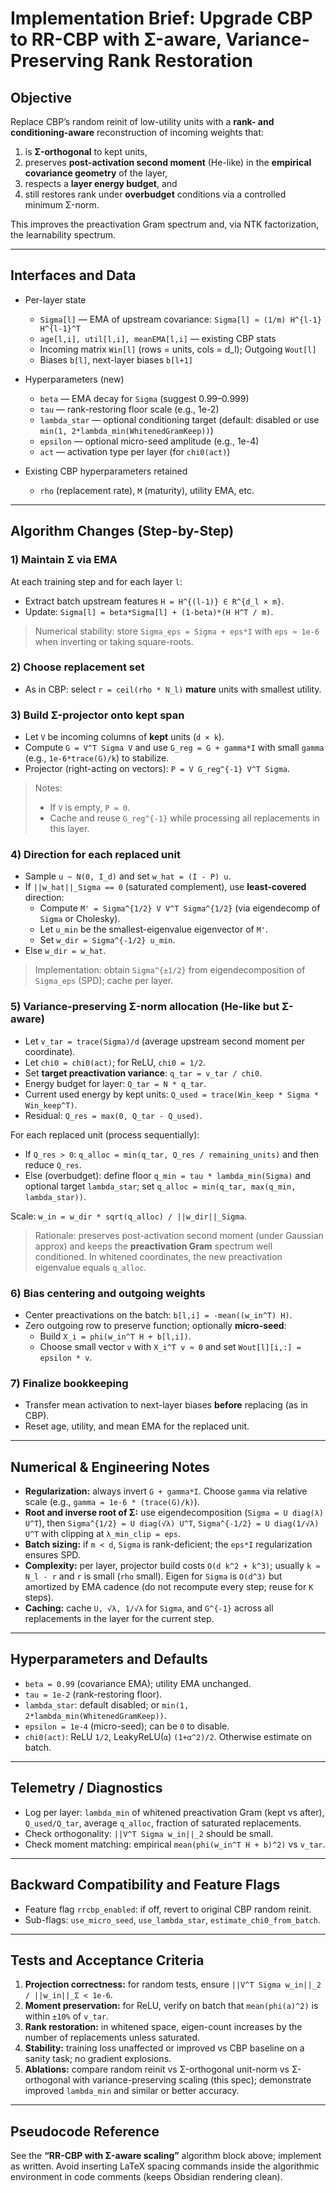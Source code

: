 # Implementation Brief: Upgrade CBP to RR-CBP with Σ-aware, Variance-Preserving Rank Restoration

## Objective
Replace CBP’s random reinit of low-utility units with a **rank- and conditioning-aware** reconstruction of incoming weights that:
1) is **Σ-orthogonal** to kept units,
2) preserves **post-activation second moment** (He-like) in the **empirical covariance geometry** of the layer,
3) respects a **layer energy budget**, and
4) still restores rank under **overbudget** conditions via a controlled minimum Σ-norm.

This improves the preactivation Gram spectrum and, via NTK factorization, the learnability spectrum.

---

## Interfaces and Data

- Per-layer state
  - `Sigma[l]` — EMA of upstream covariance: `Sigma[l] ≈ (1/m) H^{l-1} H^{l-1}^T`
  - `age[l,i], util[l,i], meanEMA[l,i]` — existing CBP stats
  - Incoming matrix `Win[l]` (rows = units, cols = d_l); Outgoing `Wout[l]`
  - Biases `b[l]`, next-layer biases `b[l+1]`

- Hyperparameters (new)
  - `beta` — EMA decay for `Sigma` (suggest 0.99–0.999)
  - `tau` — rank-restoring floor scale (e.g., 1e-2)
  - `lambda_star` — optional conditioning target (default: disabled or use `min(1, 2*lambda_min(WhitenedGramKeep))`)
  - `epsilon` — optional micro-seed amplitude (e.g., 1e-4)
  - `act` — activation type per layer (for `chi0(act)`)

- Existing CBP hyperparameters retained
  - `rho` (replacement rate), `M` (maturity), utility EMA, etc.

---

## Algorithm Changes (Step-by-Step)

### 1) Maintain Σ via EMA
At each training step and for each layer `l`:
- Extract batch upstream features `H = H^{(l-1)} ∈ R^{d_l × m}`.
- Update: `Sigma[l] = beta*Sigma[l] + (1-beta)*(H H^T / m)`.

> Numerical stability: store `Sigma_eps = Sigma + eps*I` with `eps ≈ 1e-6` when inverting or taking square-roots.

### 2) Choose replacement set
- As in CBP: select `r = ceil(rho * N_l)` **mature** units with smallest utility.

### 3) Build Σ-projector onto kept span
- Let `V` be incoming columns of **kept** units (`d × k`).
- Compute `G = V^T Sigma V` and use `G_reg = G + gamma*I` with small `gamma` (e.g., `1e-6*trace(G)/k`) to stabilize.
- Projector (right-acting on vectors): `P = V G_reg^{-1} V^T Sigma`.

> Notes:
> - If `V` is empty, `P = 0`.
> - Cache and reuse `G_reg^{-1}` while processing all replacements in this layer.

### 4) Direction for each replaced unit
- Sample `u ~ N(0, I_d)` and set `w_hat = (I - P) u`.
- If `||w_hat||_Sigma == 0` (saturated complement), use **least-covered** direction:
  - Compute `M' = Sigma^{1/2} V V^T Sigma^{1/2}` (via eigendecomp of `Sigma` or Cholesky).
  - Let `u_min` be the smallest-eigenvalue eigenvector of `M'`.
  - Set `w_dir = Sigma^{-1/2} u_min`.
- Else `w_dir = w_hat`.

> Implementation: obtain `Sigma^{±1/2}` from eigendecomposition of `Sigma_eps` (SPD); cache per layer.

### 5) Variance-preserving Σ-norm allocation (He-like but Σ-aware)
- Let `v_tar = trace(Sigma)/d` (average upstream second moment per coordinate).
- Let `chi0 = chi0(act)`; for ReLU, `chi0 = 1/2`.
- Set **target preactivation variance**: `q_tar = v_tar / chi0`.
- Energy budget for layer: `Q_tar = N * q_tar`.
- Current used energy by kept units: `Q_used = trace(Win_keep * Sigma * Win_keep^T)`.
- Residual: `Q_res = max(0, Q_tar - Q_used)`.

For each replaced unit (process sequentially):
- If `Q_res > 0`: `q_alloc = min(q_tar, Q_res / remaining_units)` and then reduce `Q_res`.
- Else (overbudget): define floor `q_min = tau * lambda_min(Sigma)` and optional target `lambda_star`; set `q_alloc = min(q_tar, max(q_min, lambda_star))`.

Scale: `w_in = w_dir * sqrt(q_alloc) / ||w_dir||_Sigma`.

> Rationale: preserves post-activation second moment (under Gaussian approx) and keeps the **preactivation Gram** spectrum well conditioned. In whitened coordinates, the new preactivation eigenvalue equals `q_alloc`.

### 6) Bias centering and outgoing weights
- Center preactivations on the batch: `b[l,i] = -mean((w_in^T) H)`.
- Zero outgoing row to preserve function; optionally **micro-seed**:
  - Build `X_i = phi(w_in^T H + b[l,i])`.
  - Choose small vector `v` with `X_i^T v ≈ 0` and set `Wout[l][i,:] = epsilon * v`.

### 7) Finalize bookkeeping
- Transfer mean activation to next-layer biases **before** replacing (as in CBP).
- Reset age, utility, and mean EMA for the replaced unit.

---

## Numerical & Engineering Notes

- **Regularization:** always invert `G + gamma*I`. Choose `gamma` via relative scale (e.g., `gamma = 1e-6 * (trace(G)/k)`).
- **Root and inverse root of Σ:** use eigendecomposition (`Sigma = U diag(λ) U^T`), then `Sigma^{1/2} = U diag(√λ) U^T`, `Sigma^{-1/2} = U diag(1/√λ) U^T` with clipping at `λ_min_clip = eps`.
- **Batch sizing:** if `m < d`, `Sigma` is rank-deficient; the `eps*I` regularization ensures SPD.
- **Complexity:** per layer, projector build costs `O(d k^2 + k^3)`; usually `k ≈ N_l - r` and `r` is small (`rho` small). Eigen for `Sigma` is `O(d^3)` but amortized by EMA cadence (do not recompute every step; reuse for `K` steps).
- **Caching:** cache `U, √λ, 1/√λ` for `Sigma`, and `G^{-1}` across all replacements in the layer for the current step.

---

## Hyperparameters and Defaults

- `beta = 0.99` (covariance EMA); utility EMA unchanged.
- `tau = 1e-2` (rank-restoring floor).
- `lambda_star`: default disabled; or `min(1, 2*lambda_min(WhitenedGramKeep))`.
- `epsilon = 1e-4` (micro-seed); can be `0` to disable.
- `chi0(act)`: ReLU `1/2`, LeakyReLU(`α`) `(1+α^2)/2`. Otherwise estimate on batch.

---

## Telemetry / Diagnostics

- Log per layer: `lambda_min` of whitened preactivation Gram (kept vs after), `Q_used/Q_tar`, average `q_alloc`, fraction of saturated replacements.
- Check orthogonality: `||V^T Sigma w_in||_2` should be small.
- Check moment matching: empirical `mean(phi(w_in^T H + b)^2)` vs `v_tar`.

---

## Backward Compatibility and Feature Flags

- Feature flag `rrcbp_enabled`: if off, revert to original CBP random reinit.
- Sub-flags: `use_micro_seed`, `use_lambda_star`, `estimate_chi0_from_batch`.

---

## Tests and Acceptance Criteria

1. **Projection correctness:** for random tests, ensure `||V^T Sigma w_in||_2 / ||w_in||_Σ < 1e-6`.
2. **Moment preservation:** for ReLU, verify on batch that `mean(phi(a)^2)` is within `±10%` of `v_tar`.
3. **Rank restoration:** in whitened space, eigen-count increases by the number of replacements unless saturated.
4. **Stability:** training loss unaffected or improved vs CBP baseline on a sanity task; no gradient explosions.
5. **Ablations:** compare random reinit vs Σ-orthogonal unit-norm vs Σ-orthogonal with variance-preserving scaling (this spec); demonstrate improved `lambda_min` and similar or better accuracy.

---

## Pseudocode Reference
See the **“RR-CBP with Σ-aware scaling”** algorithm block above; implement as written. Avoid inserting LaTeX spacing commands inside the algorithmic environment in code comments (keeps Obsidian rendering clean).
